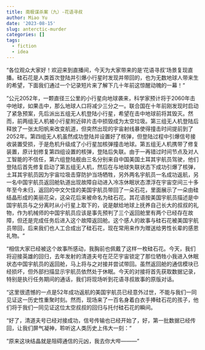 ```yaml
---
title: 南极谋杀案（九）-花语寻叔
author: Miao Yu
date: '2023-08-15'
slug: anterctic-murder
categories: []
tags:
  - fiction
  - idea
---
```


“各位观众大家好！欢迎来到直播间，今天为大家带来的是‘花语寻叔’场景复现直播。硅石花是人类首次登陆并引爆小行星时发现并带回的，也为无数地球人带来生的希望，下面我们通过一个记录短片来了解下几十年前这惊醒动魄的一幕！“

”公元2052年，一颗直径三公里的小行星向地球袭来，科学家预计将于2060年击中地球，如果击中，那么地球人口将减少三分之一。联合国在十年前刚发现时启动了紧急预案，先后派出五组无人机登陆小行星，希望在击中地球前将其毁灭。然而，前两组无人机被小行星附近碎片击中损毁成为太空垃圾。第三组无人机登陆后释放了一张太阳帆来改变航道，但突然出现的宇宙射线暴使得撞击时间提前到了2052年。第四组无人机虽然成功登陆并设置好了核弹，但登陆过程中引爆信号接收装置受损，于是危机升级成了小行星加核弹撞击地球。第五组无人机携带了修复装置，原计划修复第四组设置的核弹，登陆后失联。由于一再错过时间节点及对人工智能的不信任，第六组登陆舰由三名分别来自中国美国土耳其宇航员驾驶，他们登陆后首先修复启动了第五组无人机，然后在与地球失联状态下成功引爆了核弹，土耳其宇航员因为宇宙垃圾击穿防护当场牺牲，另外两名宇航员一名成功返航，另一名中国宇航员返回舱轨道出现故障自动进入冷冻休眠状态漂浮在宇宙空间三十多年至今未归，返回的中文欠佳的美国宇航员带回了一朵石花，里面展示了一朵由硅结晶形成的美丽花朵，这朵花后来被命名为硅石花。其花语按美国宇航员描述是中国宇航员与之分离时从小行星上取下的，说是献给地球上抚养自己长大的叔叔的礼物，作为机械师的中国宇航员应该是事先预判了三个返回舱里有两个已经存在故障，但还是完成任务后进入这个故障返回舱。这个感人的故事与硅石花被美国宇航员带回，后来我们也人工合成出了硅石花，现在常用来作为赠送给男性长辈的感恩礼物。“

“相信大家已经被这个故事所感动，我胸前也佩戴了这样一枚硅石花。今天，我们将迎接英雄的回归，去年发射的清道夫号在茫茫宇宙锁定了那位牺牲小我进入休眠状态中国宇航员的返回舱，马上将与之对接并尝试带回。虽然返回舱的通信模块已经损坏，但外部扫描显示宇航员依然处于休眠。今天的对接将首先获取数据记录，特别是执行任务期间的通话，我们将现场听到花语寻叔故事的原版对话。

“这里很遗憾的一点是52年成功返航的美国宇航员已经意外过世，不能与我们一同见证这一历史性重聚时刻。然而，现场来了一百名身着白衣手捧硅石花的孩子，他们将于我们一同见证这位太空叔叔的回归与托付硅石花的瞬间。

“好了，清道夫号已经对接成功，信号传输也已经开始了，好，第一批数据已经传回，让我们屏气凝神，聆听这人类历史上伟大一刻：“

”原来这块结晶就是阻碍通信的元凶，我去你大哔———”

